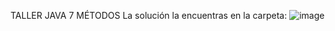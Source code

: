 TALLER JAVA 7 MÉTODOS 
La solución la encuentras en la carpeta:
![image](https://github.com/user-attachments/assets/39e9f697-3257-49fe-a7d6-94b2c6e5a305)

